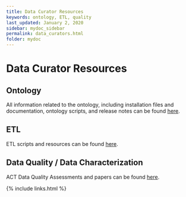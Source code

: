 ```yaml
---
title: Data Curator Resources
keywords: ontology, ETL, quality
last_updated: January 2, 2020
sidebar: mydoc_sidebar
permalink: data_curators.html
folder: mydoc
---
```


# Data Curator Resources
## Ontology
All information related to the ontology, including installation files and documentation, ontology scripts, and release notes can be found [here](https://pitt.box.com/s/y0j72hw1hffqjr1z67g39nlq1doj6gxj).

## ETL
ETL scripts and resources can be found [here](https://github.com/dbmi-pitt/ACT-Network/wiki/ETL).

## Data Quality / Data Characterization
ACT Data Quality Assessments and papers can be found [here](https://pitt.box.com/s/tnm6xvbymgbp1mnf4tg9930ehnegbtew).

{% include links.html %}

